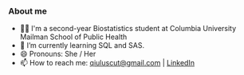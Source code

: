 ### About me 

* 👩‍💻 I'm a second-year Biostatistics student at Columbia University Mailman School of Public Health
* 🌱 I’m currently learning SQL and SAS.
* 😄 Pronouns: She / Her 
* 📫 How to reach me: qiuluscut@gmail.com | [LinkedIn](https://www.linkedin.com/in/lu-qiu-1a5b78207/)


